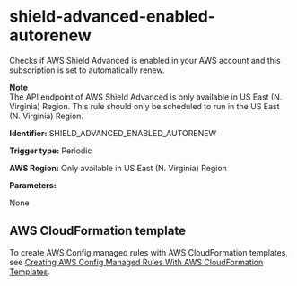 # shield\-advanced\-enabled\-autorenew<a name="shield-advanced-enabled-autorenew"></a>

Checks if AWS Shield Advanced is enabled in your AWS account and this subscription is set to automatically renew\.

**Note**  
The API endpoint of AWS Shield Advanced is only available in US East \(N\. Virginia\) Region\. This rule should only be scheduled to run in the US East \(N\. Virginia\) Region\.

**Identifier:** SHIELD\_ADVANCED\_ENABLED\_AUTORENEW

**Trigger type:** Periodic

**AWS Region:** Only available in US East \(N\. Virginia\) Region

**Parameters:**

None  

## AWS CloudFormation template<a name="w79aac11c32c17b7d535c17"></a>

To create AWS Config managed rules with AWS CloudFormation templates, see [Creating AWS Config Managed Rules With AWS CloudFormation Templates](aws-config-managed-rules-cloudformation-templates.md)\.